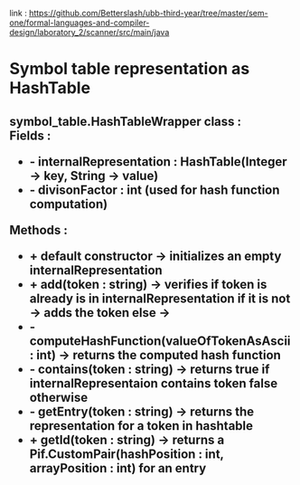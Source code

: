 link : https://github.com/Betterslash/ubb-third-year/tree/master/sem-one/formal-languages-and-compiler-design/laboratory_2/scanner/src/main/java
<h1>
    Symbol table representation as HashTable
</h1>

<h2>
    symbol_table.HashTableWrapper class : 
    <div>
        <label>  
        Fields :
            <ul>
                <li>
                    - internalRepresentation : HashTable(Integer -> key, String -> value)
                </li>
                <li>
                    - divisonFactor : int (used for hash function computation)
                </li>
            </ul>
        </label>
        <label>  
        Methods :
            <ul>
                <li>
                    + default constructor -> initializes an empty internalRepresentation
                </li>
                <li>
                    + add(token : string) -> verifies if token is already is in internalRepresentation 
                                             if it is not -> adds the token
                                             else ->    
                </li>
                <li>
                    - computeHashFunction(valueOfTokenAsAscii : int) -> returns the computed hash function
                </li>
                <li>
                    - contains(token : string) -> returns true if internalRepresentaion contains token false otherwise
                </li>
                <li>
                    -  getEntry(token : string) -> returns the representation for a token in hashtable 
                </li>
                <li>
                    + getId(token : string) -> returns a Pif.CustomPair(hashPosition : int, arrayPosition : int) for an entry
                </li>
            </ul>
        </label>
    </div>
</h2>